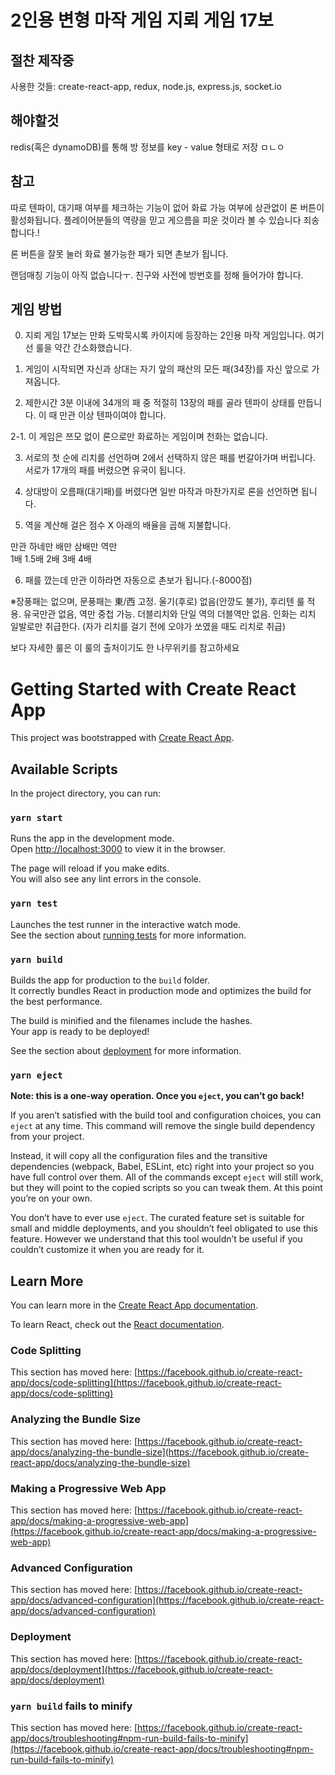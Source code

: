 # 2인용 변형 마작 게임 지뢰 게임 17보

## 절찬 제작중

사용한 것들: create-react-app, redux, node.js, express.js, socket.io

## 해야할것

redis(혹은 dynamoDB)를 통해 방 정보를 key - value 형태로 저장
ㅁㄴㅇ

## 참고

따로 텐파이, 대기패 여부를 체크하는 기능이 없어 화료 가능 여부에 상관없이 론 버튼이 활성화됩니다.  플레이어분들의 역량을 믿고 게으름을 피운 것이라 볼 수 있습니다 죄송합니다.!

론 버튼을 잘못 눌러 화료 불가능한 패가 되면 촌보가 됩니다.

랜덤매칭 기능이 아직 없습니다ㅜ.  친구와 사전에 방번호를 정해 들어가야 합니다.


## 게임 방법

0. 지뢰 게임 17보는 만화 도박묵시록 카이지에 등장하는 2인용 마작 게임입니다. 여기선 룰을 약간 간소화했습니다.

1. 게임이 시작되면 자신과 상대는 자기 앞의 패산의 모든 패(34장)를 자신 앞으로 가져옵니다.

2. 제한시간 3분 이내에 34개의 패 중 적절히 13장의 패를 골라 텐파이 상태를 만듭니다. 이 때 만관 이상 텐파이여야 합니다.

2-1. 이 게임은 쯔모 없이 론으로만 화료하는 게임이며 천화는 없습니다.

3. 서로의 첫 순에 리치를 선언하며 2에서 선택하지 않은 패를 번갈아가며 버립니다. 서로가 17개의 패를 버렸으면 유국이 됩니다.

4. 상대방이 오름패(대기패)를 버렸다면 일반 마작과 마찬가지로 론을 선언하면 됩니다.

5. 역을 계산해 걸은 점수 X 아래의 배율을 곱해 지불합니다.

만관	하네만	배만	삼배만	역만\
1배	1.5배	2배	3배	4배

6. 패를 깠는데 만관 이하라면 자동으로 촌보가 됩니다.(-8000점)

※장풍패는 없으며, 문풍패는 東/西 고정. 울기(후로) 없음(안깡도 불가), 후리텐 룰 적용. 유국만관 없음, 역만 중첩 가능. 더블리치와 단일 역의 더블역만 없음. 인화는 리치 일발로만 취급한다. (자가 리치를 걸기 전에 오야가 쏘였을 때도 리치로 취급)

보다 자세한 룰은 이 룰의 출처이기도 한 나무위키를 참고하세요






# Getting Started with Create React App

This project was bootstrapped with [Create React App](https://github.com/facebook/create-react-app).

## Available Scripts

In the project directory, you can run:

### `yarn start`

Runs the app in the development mode.\
Open [http://localhost:3000](http://localhost:3000) to view it in the browser.

The page will reload if you make edits.\
You will also see any lint errors in the console.

### `yarn test`

Launches the test runner in the interactive watch mode.\
See the section about [running tests](https://facebook.github.io/create-react-app/docs/running-tests) for more information.

### `yarn build`

Builds the app for production to the `build` folder.\
It correctly bundles React in production mode and optimizes the build for the best performance.

The build is minified and the filenames include the hashes.\
Your app is ready to be deployed!

See the section about [deployment](https://facebook.github.io/create-react-app/docs/deployment) for more information.

### `yarn eject`

**Note: this is a one-way operation. Once you `eject`, you can’t go back!**

If you aren’t satisfied with the build tool and configuration choices, you can `eject` at any time. This command will remove the single build dependency from your project.

Instead, it will copy all the configuration files and the transitive dependencies (webpack, Babel, ESLint, etc) right into your project so you have full control over them. All of the commands except `eject` will still work, but they will point to the copied scripts so you can tweak them. At this point you’re on your own.

You don’t have to ever use `eject`. The curated feature set is suitable for small and middle deployments, and you shouldn’t feel obligated to use this feature. However we understand that this tool wouldn’t be useful if you couldn’t customize it when you are ready for it.

## Learn More

You can learn more in the [Create React App documentation](https://facebook.github.io/create-react-app/docs/getting-started).

To learn React, check out the [React documentation](https://reactjs.org/).

### Code Splitting

This section has moved here: [https://facebook.github.io/create-react-app/docs/code-splitting](https://facebook.github.io/create-react-app/docs/code-splitting)

### Analyzing the Bundle Size

This section has moved here: [https://facebook.github.io/create-react-app/docs/analyzing-the-bundle-size](https://facebook.github.io/create-react-app/docs/analyzing-the-bundle-size)

### Making a Progressive Web App

This section has moved here: [https://facebook.github.io/create-react-app/docs/making-a-progressive-web-app](https://facebook.github.io/create-react-app/docs/making-a-progressive-web-app)

### Advanced Configuration

This section has moved here: [https://facebook.github.io/create-react-app/docs/advanced-configuration](https://facebook.github.io/create-react-app/docs/advanced-configuration)

### Deployment

This section has moved here: [https://facebook.github.io/create-react-app/docs/deployment](https://facebook.github.io/create-react-app/docs/deployment)

### `yarn build` fails to minify

This section has moved here: [https://facebook.github.io/create-react-app/docs/troubleshooting#npm-run-build-fails-to-minify](https://facebook.github.io/create-react-app/docs/troubleshooting#npm-run-build-fails-to-minify)
